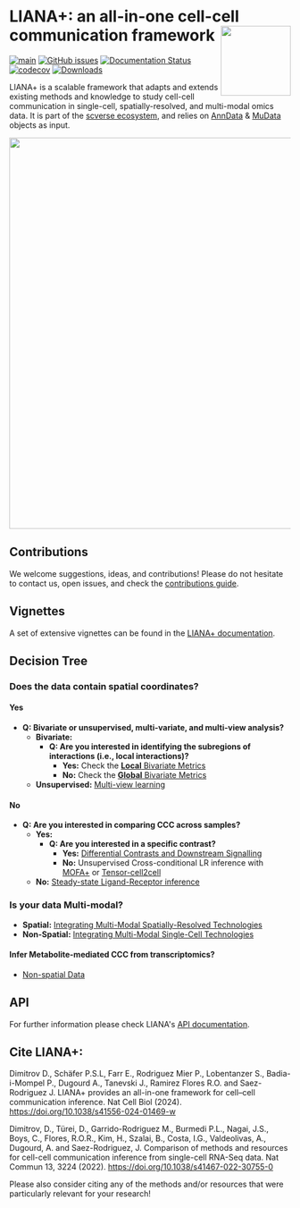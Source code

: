 # LIANA+: an all-in-one cell-cell communication framework <img src="https://raw.githubusercontent.com/saezlab/liana-py/dev/docs/source/_static/logo.svg?raw=true" align="right" height="125">

<!-- badges: start -->
[![main](https://github.com/saezlab/liana-py/actions/workflows/main.yml/badge.svg)](https://github.com/saezlab/liana-py/actions)
[![GitHub issues](https://img.shields.io/github/issues/saezlab/liana-py.svg)](https://github.com/saezlab/liana-py/issues/)
[![Documentation Status](https://readthedocs.org/projects/liana-py/badge/?version=latest)](https://liana-py.readthedocs.io/en/latest/?badge=latest)
[![codecov](https://codecov.io/gh/saezlab/liana-py/branch/main/graph/badge.svg?token=TM0P29KKN5)](https://codecov.io/gh/saezlab/liana-py)
[![Downloads](https://static.pepy.tech/badge/liana)](https://pepy.tech/project/liana)
<!-- badges: end -->

LIANA+ is a scalable framework that adapts and extends existing methods and knowledge to study cell-cell communication in single-cell, spatially-resolved, and multi-modal omics data. It is part of the [scverse ecosystem](https://github.com/scverse), and relies on [AnnData](https://github.com/scverse/anndata) & [MuData](https://github.com/scverse/mudata) objects as input.

<img src="https://raw.githubusercontent.com/saezlab/liana-py/main/docs/_static/abstract.svg" width="700" align="center">

## Contributions

We welcome suggestions, ideas, and contributions! Please do not hesitate to contact us, open issues, and check the [contributions guide](https://liana-py.readthedocs.io/en/latest/contributing.html).

## Vignettes
A set of extensive vignettes can be found in the [LIANA+ documentation](https://liana-py.readthedocs.io/en/latest/).

## Decision Tree
### Does the data contain spatial coordinates?
#### Yes
- **Q: Bivariate or unsupervised, multi-variate, and multi-view analysis?**
  - **Bivariate:**
    - **Q: Are you interested in identifying the subregions of interactions (i.e., local interactions)?**
      - **Yes:** Check the [**Local** Bivariate Metrics](https://liana-py.readthedocs.io/en/latest/notebooks/bivariate.html#Bivariate-Ligand-Receptor-Relationships)
      - **No:** Check the [**Global** Bivariate Metrics](https://liana-py.readthedocs.io/en/latest/notebooks/bivariate.html#Bivariate-Ligand-Receptor-Relationships)
  - **Unsupervised:** [Multi-view learning](https://liana-py.readthedocs.io/en/latest/notebooks/misty.html)

#### No
- **Q: Are you interested in comparing CCC across samples?**
  - **Yes:**
    - **Q: Are you interested in a specific contrast?**
      - **Yes:** [Differential Contrasts and Downstream Signalling](https://liana-py.readthedocs.io/en/latest/notebooks/targeted.html)
      - **No:** Unsupervised Cross-conditional LR inference with [MOFA+](https://liana-py.readthedocs.io/en/latest/notebooks/mofatalk.html) or [Tensor-cell2cell](https://liana-py.readthedocs.io/en/latest/notebooks/liana_c2c.html)
  - **No:** [Steady-state Ligand-Receptor inference](https://liana-py.readthedocs.io/en/latest/notebooks/basic_usage.html)

### Is your data Multi-modal?
- **Spatial:** [Integrating Multi-Modal Spatially-Resolved Technologies](https://liana-py.readthedocs.io/en/latest/notebooks/sma.html)
- **Non-Spatial:** [Integrating Multi-Modal Single-Cell Technologies](https://liana-py.readthedocs.io/en/latest/notebooks/sc_multi.html)

#### Infer Metabolite-mediated CCC from transcriptomics?
- [Non-spatial Data](https://liana-py.readthedocs.io/en/latest/notebooks/sc_multi.html#Metabolite-mediated-CCC-from-Transcriptomics-Data)

## API
For further information please check LIANA's [API documentation](https://liana-py.readthedocs.io/en/latest/api.html).

## Cite LIANA+:

Dimitrov D., Schäfer P.S.L, Farr E., Rodriguez Mier P., Lobentanzer S., Badia-i-Mompel P., Dugourd A., Tanevski J., Ramirez Flores R.O. and Saez-Rodriguez J. LIANA+ provides an all-in-one framework for cell–cell communication inference. Nat Cell Biol (2024). https://doi.org/10.1038/s41556-024-01469-w

Dimitrov, D., Türei, D., Garrido-Rodriguez M., Burmedi P.L., Nagai, J.S., Boys, C., Flores, R.O.R., Kim, H., Szalai, B., Costa, I.G., Valdeolivas, A., Dugourd, A. and Saez-Rodriguez, J. Comparison of methods and resources for cell-cell communication inference from single-cell RNA-Seq data. Nat Commun 13, 3224 (2022). https://doi.org/10.1038/s41467-022-30755-0

Please also consider citing any of the methods and/or resources that were particularly relevant for your research!

[uv]: https://github.com/astral-sh/uv
[scverse discourse]: https://discourse.scverse.org/
[issue tracker]: https://github.com/saezlab/liana-py/issues
[tests]: https://github.com/dbdimitrov/liana-py/actions/workflows/test.yaml
[documentation]: https://liana-py.readthedocs.io
[changelog]: https://liana-py.readthedocs.io/en/latest/release_notes.html
[api documentation]: https://liana-py.readthedocs.io/en/latest/api.html
[pypi]: https://pypi.org/project/liana
